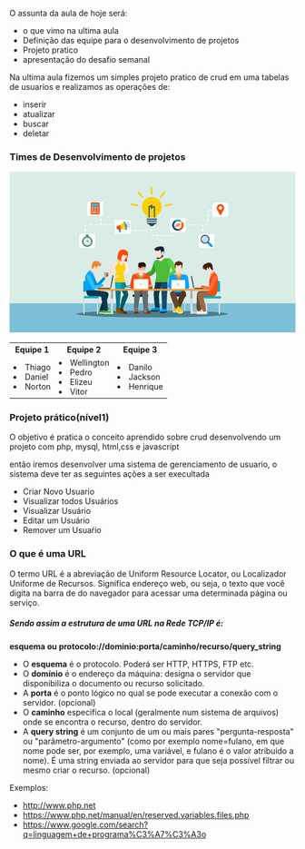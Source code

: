 O assunta da aula de hoje será:

- o que vimo na ultima aula
- Definição das equipe para  o desenvolvimento de projetos
- Projeto pratico
- apresentação do desafio semanal




Na ultima aula fizemos um simples projeto pratico de crud em uma tabelas de usuarios e realizamos as operações de:
- inserir
- atualizar
- buscar 
- deletar



### <span id='time_desenvolvimento'>Times de Desenvolvimento de projetos</span>
<img src='./time-de-desenvolvimento.png' />



<table style="">
    <tr>
        <th>Equipe 1</th>
        <th>Equipe 2</th>
        <th>Equipe 3</th>
    </tr>
    <tr>
        <td>
            <li>Thiago</li>
            <li>Daniel</li>
            <li>Norton</li>
        </td>
        <td>
            <li>Wellington</li>
            <li>Pedro</li>
            <li>Elizeu</li>
	    <li>Vitor</li>
        </td>
        <td>
            <li>Danilo</li>
            <li>Jackson</li>
            <li>Henrique</li>
        </td>
    </tr>
</table>


### <span id='projeto_nivel1'>Projeto prático(nível1)</span>

<p>O objetivo é pratica o conceito aprendido sobre crud desenvolvendo um projeto com php, mysql, html,css e javascript
</p>

<p>então iremos desenvolver uma sistema de gerenciamento de usuario, o sistema deve ter as seguintes ações a ser execultada
</p>

* Criar Novo Usuario
* Visualizar todos Usuários
* Visualizar Usuário
* Editar um Usuário
* Remover um Usuaŕio



### O que é uma URL

<p>O termo URL é a abreviação de Uniform Resource Locator, ou Localizador Uniforme de Recursos. Significa endereço web, ou seja, o texto que você digita na barra de do navegador para acessar uma determinada página ou serviço.</p>


##### Sendo assim a estrutura de uma URL na Rede TCP/IP é:

**esquema ou protocolo://dominio:porta/caminho/recurso/query_string**


* O **esquema** é o protocolo. Poderá ser HTTP, HTTPS, FTP etc.
* O **domínio** é o endereço da máquina: designa o servidor que disponibiliza o documento ou recurso solicitado.
* A **porta** é o ponto lógico no qual se pode executar a conexão com o servidor. (opcional)
* O **caminho** especifica o local (geralmente num sistema de arquivos) onde se encontra o recurso, dentro do servidor.
* A **query string** é um conjunto de um ou mais pares "pergunta-resposta" ou "parâmetro-argumento" (como por exemplo nome=fulano, em que nome pode ser, por exemplo, uma variável, e fulano é o valor atribuído a nome). É uma string enviada ao servidor para que seja possível filtrar ou mesmo criar o recurso. (opcional)

Exemplos:

- http://www.php.net
- https://www.php.net/manual/en/reserved.variables.files.php
- https://www.google.com/search?q=linguagem+de+programa%C3%A7%C3%A3o
